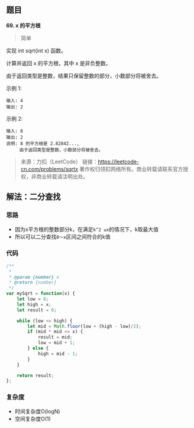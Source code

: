 ## 题目
**69. x 的平方根**
>简单

实现 int sqrt(int x) 函数。

计算并返回 x 的平方根，其中 x 是非负整数。

由于返回类型是整数，结果只保留整数的部分，小数部分将被舍去。

示例 1:
```
输入: 4
输出: 2
```
示例 2:
```
输入: 8
输出: 2
说明: 8 的平方根是 2.82842..., 
     由于返回类型是整数，小数部分将被舍去。
```
>来源：力扣（LeetCode）
链接：https://leetcode-cn.com/problems/sqrtx
著作权归领扣网络所有。商业转载请联系官方授权，非商业转载请注明出处。

## 解法：二分查找
### 思路
* 因为x平方根的整数部分k，在满足`k^2 ≤x`的情况下，k取最大值
* 所以可以二分查找`0～x`区间之间符合的k值

### 代码
```js
/**
 * 
 * @param {number} x
 * @return {number}
 */
var mySqrt = function(x) {
    let low = 0;
    let high = x;
    let result = 0;

    while (low <= high) {
        let mid = Math.floor(low + (high - low)/2);
        if (mid * mid <= x) {
            result = mid;
            low = mid + 1;
        } else {
            high = mid - 1;
        }
    }

    return result;
};
```

### 复杂度
* 时间复杂度O(logN)
* 空间复杂度O(1)